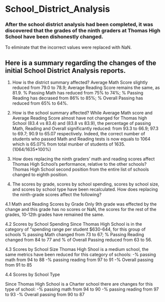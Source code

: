 # School_District_Analysis

### After the school district analysis had been completed, it was discovered that the grades of the ninth graders at Thomas High School have been dishonestly changed. 
To eliminate that the incorrect values were replaced with NaN.

## Here is a summary regarding the changes of the initial School District Analysis reports.

1. How is the district summary affected?
Average Math Score slightly reduced from 79.0 to 78.9; Average Reading Score remains the same, as 81.9.	
% Passing Math has reduced from 75% to 74%;	% Passing Reading has decrased from 86% to 85%; % Overall Passing has reduced from 65% to 64%.

2. How is the school summary affected?
While Average Math score and Average Reading Score almost have not changed for Thomas high School (83.4 vs 83.4) and (83.8 vs 83.9), the percentage of passing Math, Reading and Overall significantly reduced: from 93.3 to 66.9; 97.3 to 69.7; 90.9 to 65.07 respectively.
Indeed, the correct number of students who passed Math and Reading tests is now equals to 1064 which is 65.07% from total munber of students of 1635.(1064/1635*100%)

3. How does replacing the ninth graders’ math and reading scores affect Thomas High School’s performance, relative to the other schools?
Thomas High School second position from the entire list of schools changed to eighth position.

4. The scores by grade, scores by school spending, scores by school size, and scores by school type have been recalculated.
  How does replacing the ninth-grade scores affect the following?
  
  4.1 Math and Reading Scores by Grade
  Only 9th grade was effected by the change and this grade has no scores or NaN, the scores for the rest of the grades, 10-12th grades have remained the same.
  
  4.2 Scores by School Spending
  Since Thomas High School is in the category of "spending range per student $630-644, for this group of schools % passing Math changed from 73 to 67; % Passing Reading changed  from 84 to 77 and % of Overall Passing reduced from 63 to 56.
  
  4.3 Scores by School Size
  Thomas High Shool is a medium school, the same metrics have been reduced for this category of schools:
  -% passing math from 94 to 88
  -% passing reading from 97 to 91
  -% Overall passing from 91 to 85

  4.4 Scores by School Type
  
  Since Thomas High School is a Charter school there are changes for this type of school:
  -% passing math from 94 to 90
  -% passing reading from 97 to 93
  -% Overall passing from 90 to 87
  
  
  
